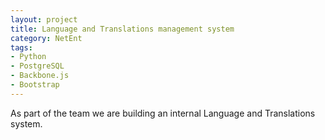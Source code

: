 ```yaml
---
layout: project
title: Language and Translations management system
category: NetEnt
tags:
- Python
- PostgreSQL
- Backbone.js
- Bootstrap
---
```


As part of the team we are building an internal Language and Translations system.

